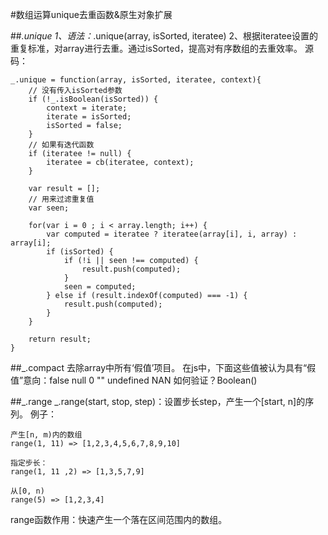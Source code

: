 #数组运算unique去重函数&原生对象扩展

##_.unique
1、语法：_.unique(array, isSorted, iteratee)
2、根据iteratee设置的重复标准，对array进行去重。通过isSorted，提高对有序数组的去重效率。
源码：

    _.unique = function(array, isSorted, iteratee, context){
        // 没有传入isSorted参数
        if (!_.isBoolean(isSorted)) {
            context = iterate;
            iterate = isSorted;
            isSorted = false;
        }
        // 如果有迭代函数
        if (iteratee != null) {
            iteratee = cb(iteratee, context);
        }

        var result = [];
        // 用来过滤重复值
        var seen;

        for(var i = 0 ; i < array.length; i++) {
            var computed = iteratee ? iteratee(array[i], i, array) : array[i];
            if (isSorted) {
                if (!i || seen !== computed) {
                    result.push(computed);
                }
                seen = computed;
            } else if (result.indexOf(computed) === -1) {
                result.push(computed);
            }
        }

        return result;
    }

##_.compact
去除array中所有‘假值’项目。
在js中，下面这些值被认为具有“假值”意向：false null 0 "" undefined NAN
如何验证？Boolean()

##_.range
_.range(start, stop, step)：设置步长step，产生一个[start, n]的序列。
例子：

    产生[n, m)内的数组
    range(1, 11) => [1,2,3,4,5,6,7,8,9,10]

    指定步长：
    range(1, 11 ,2) => [1,3,5,7,9]

    从[0, n)
    range(5) => [1,2,3,4]
range函数作用：快速产生一个落在区间范围内的数组。